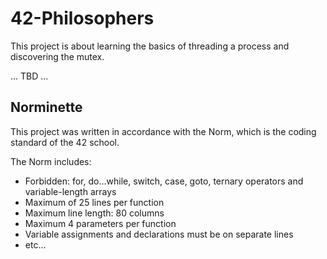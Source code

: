# 42-Philosophers

This project is about learning the basics of threading a process and discovering the mutex.

...
TBD
...


## Norminette
This project was written in accordance with the Norm, which is the coding standard of the 42 school.

The Norm includes:
- Forbidden: for, do...while, switch, case, goto, ternary operators and variable-length arrays 
- Maximum of 25 lines per function
- Maximum line length: 80 columns
- Maximum 4 parameters per function 
- Variable assignments and declarations must be on separate lines
- etc...
